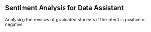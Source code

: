 ## Sentiment Analysis for Data Assistant
Analysing the reviews of graduated students if the intent is positive or negative.
